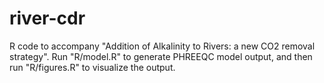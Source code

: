 # river-cdr
R code to accompany "Addition of Alkalinity to Rivers: a new CO2 removal strategy". Run "R/model.R" to generate PHREEQC model output, and then run "R/figures.R" to visualize the output.
